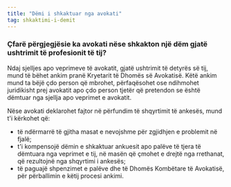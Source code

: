 ```yaml
---
title: "Dëmi i shkaktuar nga avokati"
tag: shkaktimi-i-demit
---
```


### Çfarë përgjegjësie ka avokati nëse shkakton një dëm gjatë ushtrimit të profesionit të tij?

Ndaj sjelljes apo veprimeve të avokatit, gjatë ushtrimit të detyrës së tij, mund të bëhet ankim pranë Kryetarit të Dhomës së Avokatisë. Këtë ankim mund ta bëjë çdo person që mbrohet, përfaqësohet ose ndihmohet juridikisht prej avokatit apo çdo person tjetër që pretendon se është dëmtuar nga sjellja apo veprimet e avokatit.

Nëse avokati deklarohet fajtor në përfundim të shqyrtimit të ankesës, mund t'i kërkohet që:

* të ndërmarrë të gjitha masat e nevojshme për zgjidhjen e problemit në fjalë;
* t'i kompensojë dëmin e shkaktuar ankuesit apo palëve të tjera të dëmtuara nga veprimet e tij, në masën që çmohet e drejtë nga rrethanat, që rezultojnë nga shqyrtimi i ankesës;
* të paguajë shpenzimet e palëve dhe të Dhomës Kombëtare të Avokatisë, për përballimin e këtij procesi ankimi.
